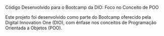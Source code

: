 Código Desenvolvido para o Bootcamp da DIO: Foco no Conceito de POO

Este projeto foi desenvolvido como parte do Bootcamp oferecido pela Digital Innovation One (DIO), com ênfase nos conceitos de Programação Orientada a Objetos (POO).
